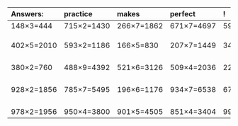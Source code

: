 | Answers: | practice | makes | perfect | ! |
| :--- | :--- | :--- | :--- | :--- |
| 148×3=444 | 715×2=1430 | 266×7=1862 | 671×7=4697 | 599×9=5391 | 
|   |   |   |   |   | 
|   |   |   |   |   | 
|   |   |   |   |   | 
| 402×5=2010 | 593×2=1186 | 166×5=830 | 207×7=1449 | 343×8=2744 | 
|   |   |   |   |   | 
|   |   |   |   |   | 
|   |   |   |   |   | 
|   |   |   |   |   | 
| 380×2=760 | 488×9=4392 | 521×6=3126 | 509×4=2036 | 227×6=1362 | 
|   |   |   |   |   | 
|   |   |   |   |   | 
|   |   |   |   |   | 
|   |   |   |   |   | 
| 928×2=1856 | 785×7=5495 | 196×6=1176 | 934×7=6538 | 678×7=4746 | 
|   |   |   |   |   | 
|   |   |   |   |   | 
|   |   |   |   |   | 
|   |   |   |   |   | 
| 978×2=1956 | 950×4=3800 | 901×5=4505 | 851×4=3404 | 996×9=8964 | 
